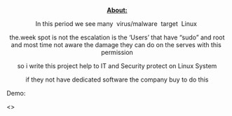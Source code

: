 <p style="text-align: center;"><span style="text-decoration: underline;"><strong>About:</strong></span></p>
<p style="text-align: center;"><span style="font-weight: 400;">In this period we see many&nbsp; virus/malware&nbsp; target&nbsp; Linux&nbsp;</span></p>
<p style="text-align: center;"><span style="font-weight: 400;">the.week spot is not the escalation is the &lsquo;Users&rsquo; that have &ldquo;sudo&rdquo; and root and most time not aware the damage they can do on the serves with this&nbsp; permission</span></p>
<p style="text-align: center;"><span style="font-weight: 400;">so i write this project help to IT and Security protect on Linux System</span></p>
<p style="text-align: center;"><span style="font-weight: 400;">if they not have dedicated software the company buy to do this</span></p>
<p style="text-align: left;">Demo:</p>
<p style="text-align: left;">&lt;&gt;</p>
<p style="text-align: left;">&nbsp;</p>
<script id="asciicast-3UNHSRbVDDQpAuNWYpgkH1Dgh" src="https://asciinema.org/a/3UNHSRbVDDQpAuNWYpgkH1Dgh.js" async></script>
